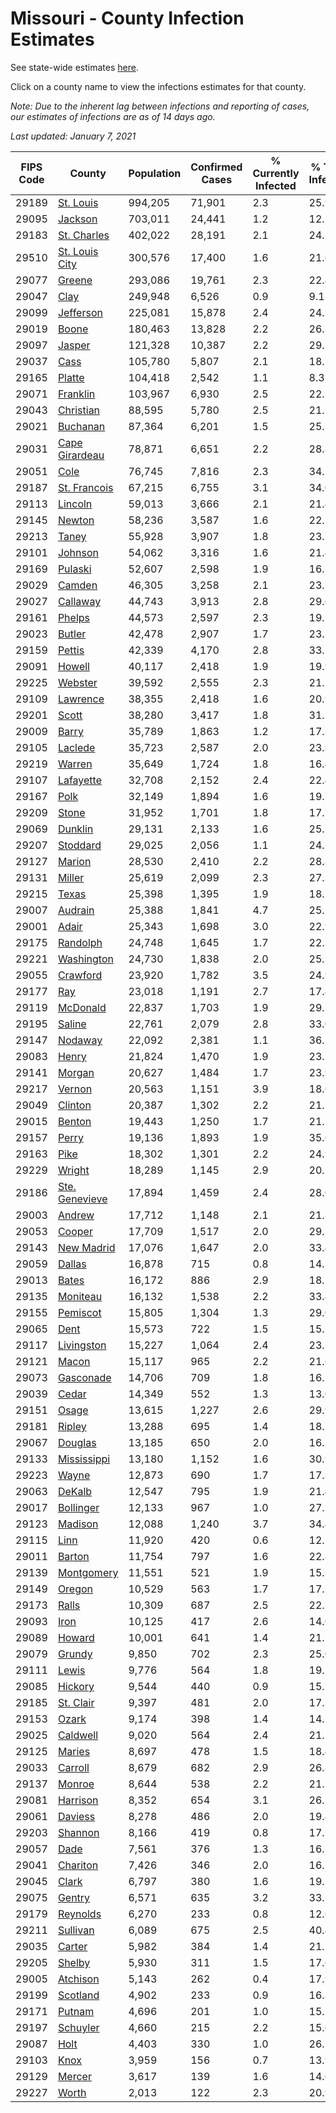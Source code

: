 # Missouri - County Infection Estimates

See state-wide estimates [here](/infections/us-mo).

Click on a county name to view the infections estimates for that county.

*Note: Due to the inherent lag between infections and reporting of cases, our estimates of infections are as of 14 days ago.*

*Last updated: January 7, 2021*

|   FIPS Code |                           County |   Population |   Confirmed Cases |   % Currently Infected |   % Total Infected |
|-------------|----------------------------------|--------------|-------------------|------------------------|--------------------|
|       29189 |           [St. Louis](st.-louis) |      994,205 |            71,901 |                    2.3 |               25.9 |
|       29095 |               [Jackson](jackson) |      703,011 |            24,441 |                    1.2 |               12.1 |
|       29183 |       [St. Charles](st.-charles) |      402,022 |            28,191 |                    2.1 |               24.2 |
|       29510 | [St. Louis City](st.-louis-city) |      300,576 |            17,400 |                    1.6 |               21.6 |
|       29077 |                 [Greene](greene) |      293,086 |            19,761 |                    2.3 |               22.4 |
|       29047 |                     [Clay](clay) |      249,948 |             6,526 |                    0.9 |                9.1 |
|       29099 |           [Jefferson](jefferson) |      225,081 |            15,878 |                    2.4 |               24.1 |
|       29019 |                   [Boone](boone) |      180,463 |            13,828 |                    2.2 |               26.3 |
|       29097 |                 [Jasper](jasper) |      121,328 |            10,387 |                    2.2 |               29.7 |
|       29037 |                     [Cass](cass) |      105,780 |             5,807 |                    2.1 |               18.7 |
|       29165 |                 [Platte](platte) |      104,418 |             2,542 |                    1.1 |                8.3 |
|       29071 |             [Franklin](franklin) |      103,967 |             6,930 |                    2.5 |               22.5 |
|       29043 |           [Christian](christian) |       88,595 |             5,780 |                    2.5 |               21.5 |
|       29021 |             [Buchanan](buchanan) |       87,364 |             6,201 |                    1.5 |               25.1 |
|       29031 | [Cape Girardeau](cape-girardeau) |       78,871 |             6,651 |                    2.2 |               28.8 |
|       29051 |                     [Cole](cole) |       76,745 |             7,816 |                    2.3 |               34.5 |
|       29187 |     [St. Francois](st.-francois) |       67,215 |             6,755 |                    3.1 |               34.0 |
|       29113 |               [Lincoln](lincoln) |       59,013 |             3,666 |                    2.1 |               21.4 |
|       29145 |                 [Newton](newton) |       58,236 |             3,587 |                    1.6 |               22.1 |
|       29213 |                   [Taney](taney) |       55,928 |             3,907 |                    1.8 |               23.7 |
|       29101 |               [Johnson](johnson) |       54,062 |             3,316 |                    1.6 |               21.4 |
|       29169 |               [Pulaski](pulaski) |       52,607 |             2,598 |                    1.9 |               16.7 |
|       29029 |                 [Camden](camden) |       46,305 |             3,258 |                    2.1 |               23.7 |
|       29027 |             [Callaway](callaway) |       44,743 |             3,913 |                    2.8 |               29.6 |
|       29161 |                 [Phelps](phelps) |       44,573 |             2,597 |                    2.3 |               19.5 |
|       29023 |                 [Butler](butler) |       42,478 |             2,907 |                    1.7 |               23.3 |
|       29159 |                 [Pettis](pettis) |       42,339 |             4,170 |                    2.8 |               33.5 |
|       29091 |                 [Howell](howell) |       40,117 |             2,418 |                    1.9 |               19.9 |
|       29225 |               [Webster](webster) |       39,592 |             2,555 |                    2.3 |               21.2 |
|       29109 |             [Lawrence](lawrence) |       38,355 |             2,418 |                    1.6 |               20.9 |
|       29201 |                   [Scott](scott) |       38,280 |             3,417 |                    1.8 |               31.1 |
|       29009 |                   [Barry](barry) |       35,789 |             1,863 |                    1.2 |               17.8 |
|       29105 |               [Laclede](laclede) |       35,723 |             2,587 |                    2.0 |               23.9 |
|       29219 |                 [Warren](warren) |       35,649 |             1,724 |                    1.8 |               16.4 |
|       29107 |           [Lafayette](lafayette) |       32,708 |             2,152 |                    2.4 |               22.4 |
|       29167 |                     [Polk](polk) |       32,149 |             1,894 |                    1.6 |               19.3 |
|       29209 |                   [Stone](stone) |       31,952 |             1,701 |                    1.8 |               17.7 |
|       29069 |               [Dunklin](dunklin) |       29,131 |             2,133 |                    1.6 |               25.5 |
|       29207 |             [Stoddard](stoddard) |       29,025 |             2,056 |                    1.1 |               24.7 |
|       29127 |                 [Marion](marion) |       28,530 |             2,410 |                    2.2 |               28.8 |
|       29131 |                 [Miller](miller) |       25,619 |             2,099 |                    2.3 |               27.3 |
|       29215 |                   [Texas](texas) |       25,398 |             1,395 |                    1.9 |               18.1 |
|       29007 |               [Audrain](audrain) |       25,388 |             1,841 |                    4.7 |               25.1 |
|       29001 |                   [Adair](adair) |       25,343 |             1,698 |                    3.0 |               22.9 |
|       29175 |             [Randolph](randolph) |       24,748 |             1,645 |                    1.7 |               22.3 |
|       29221 |         [Washington](washington) |       24,730 |             1,838 |                    2.0 |               25.3 |
|       29055 |             [Crawford](crawford) |       23,920 |             1,782 |                    3.5 |               24.9 |
|       29177 |                       [Ray](ray) |       23,018 |             1,191 |                    2.7 |               17.4 |
|       29119 |             [McDonald](mcdonald) |       22,837 |             1,703 |                    1.9 |               29.7 |
|       29195 |                 [Saline](saline) |       22,761 |             2,079 |                    2.8 |               33.0 |
|       29147 |               [Nodaway](nodaway) |       22,092 |             2,381 |                    1.1 |               36.1 |
|       29083 |                   [Henry](henry) |       21,824 |             1,470 |                    1.9 |               23.2 |
|       29141 |                 [Morgan](morgan) |       20,627 |             1,484 |                    1.7 |               23.9 |
|       29217 |                 [Vernon](vernon) |       20,563 |             1,151 |                    3.9 |               18.6 |
|       29049 |               [Clinton](clinton) |       20,387 |             1,302 |                    2.2 |               21.5 |
|       29015 |                 [Benton](benton) |       19,443 |             1,250 |                    1.7 |               21.2 |
|       29157 |                   [Perry](perry) |       19,136 |             1,893 |                    1.9 |               35.6 |
|       29163 |                     [Pike](pike) |       18,302 |             1,301 |                    2.2 |               24.9 |
|       29229 |                 [Wright](wright) |       18,289 |             1,145 |                    2.9 |               20.2 |
|       29186 | [Ste. Genevieve](ste.-genevieve) |       17,894 |             1,459 |                    2.4 |               28.0 |
|       29003 |                 [Andrew](andrew) |       17,712 |             1,148 |                    2.1 |               21.8 |
|       29053 |                 [Cooper](cooper) |       17,709 |             1,517 |                    2.0 |               29.3 |
|       29143 |         [New Madrid](new-madrid) |       17,076 |             1,647 |                    2.0 |               33.4 |
|       29059 |                 [Dallas](dallas) |       16,878 |               715 |                    0.8 |               14.3 |
|       29013 |                   [Bates](bates) |       16,172 |               886 |                    2.9 |               18.2 |
|       29135 |             [Moniteau](moniteau) |       16,132 |             1,538 |                    2.2 |               33.4 |
|       29155 |             [Pemiscot](pemiscot) |       15,805 |             1,304 |                    1.3 |               29.0 |
|       29065 |                     [Dent](dent) |       15,573 |               722 |                    1.5 |               15.5 |
|       29117 |         [Livingston](livingston) |       15,227 |             1,064 |                    2.4 |               23.5 |
|       29121 |                   [Macon](macon) |       15,117 |               965 |                    2.2 |               21.6 |
|       29073 |           [Gasconade](gasconade) |       14,706 |               709 |                    1.8 |               16.1 |
|       29039 |                   [Cedar](cedar) |       14,349 |               552 |                    1.3 |               13.0 |
|       29151 |                   [Osage](osage) |       13,615 |             1,227 |                    2.6 |               29.9 |
|       29181 |                 [Ripley](ripley) |       13,288 |               695 |                    1.4 |               18.1 |
|       29067 |               [Douglas](douglas) |       13,185 |               650 |                    2.0 |               16.3 |
|       29133 |       [Mississippi](mississippi) |       13,180 |             1,152 |                    1.6 |               30.9 |
|       29223 |                   [Wayne](wayne) |       12,873 |               690 |                    1.7 |               17.8 |
|       29063 |                 [DeKalb](dekalb) |       12,547 |               795 |                    1.9 |               21.4 |
|       29017 |           [Bollinger](bollinger) |       12,133 |               967 |                    1.0 |               27.2 |
|       29123 |               [Madison](madison) |       12,088 |             1,240 |                    3.7 |               34.4 |
|       29115 |                     [Linn](linn) |       11,920 |               420 |                    0.6 |               12.2 |
|       29011 |                 [Barton](barton) |       11,754 |               797 |                    1.6 |               22.8 |
|       29139 |         [Montgomery](montgomery) |       11,551 |               521 |                    1.9 |               15.3 |
|       29149 |                 [Oregon](oregon) |       10,529 |               563 |                    1.7 |               17.7 |
|       29173 |                   [Ralls](ralls) |       10,309 |               687 |                    2.5 |               22.7 |
|       29093 |                     [Iron](iron) |       10,125 |               417 |                    2.6 |               14.0 |
|       29089 |                 [Howard](howard) |       10,001 |               641 |                    1.4 |               21.7 |
|       29079 |                 [Grundy](grundy) |        9,850 |               702 |                    2.3 |               25.0 |
|       29111 |                   [Lewis](lewis) |        9,776 |               564 |                    1.8 |               19.5 |
|       29085 |               [Hickory](hickory) |        9,544 |               440 |                    0.9 |               15.3 |
|       29185 |           [St. Clair](st.-clair) |        9,397 |               481 |                    2.0 |               17.3 |
|       29153 |                   [Ozark](ozark) |        9,174 |               398 |                    1.4 |               14.2 |
|       29025 |             [Caldwell](caldwell) |        9,020 |               564 |                    2.4 |               21.3 |
|       29125 |                 [Maries](maries) |        8,697 |               478 |                    1.5 |               18.4 |
|       29033 |               [Carroll](carroll) |        8,679 |               682 |                    2.9 |               26.8 |
|       29137 |                 [Monroe](monroe) |        8,644 |               538 |                    2.2 |               21.3 |
|       29081 |             [Harrison](harrison) |        8,352 |               654 |                    3.1 |               26.7 |
|       29061 |               [Daviess](daviess) |        8,278 |               486 |                    2.0 |               19.4 |
|       29203 |               [Shannon](shannon) |        8,166 |               419 |                    0.8 |               17.5 |
|       29057 |                     [Dade](dade) |        7,561 |               376 |                    1.3 |               16.7 |
|       29041 |             [Chariton](chariton) |        7,426 |               346 |                    2.0 |               16.2 |
|       29045 |                   [Clark](clark) |        6,797 |               380 |                    1.6 |               19.2 |
|       29075 |                 [Gentry](gentry) |        6,571 |               635 |                    3.2 |               33.5 |
|       29179 |             [Reynolds](reynolds) |        6,270 |               233 |                    0.8 |               12.6 |
|       29211 |             [Sullivan](sullivan) |        6,089 |               675 |                    2.5 |               40.4 |
|       29035 |                 [Carter](carter) |        5,982 |               384 |                    1.4 |               21.7 |
|       29205 |                 [Shelby](shelby) |        5,930 |               311 |                    1.5 |               17.6 |
|       29005 |             [Atchison](atchison) |        5,143 |               262 |                    0.4 |               17.9 |
|       29199 |             [Scotland](scotland) |        4,902 |               233 |                    0.9 |               16.8 |
|       29171 |                 [Putnam](putnam) |        4,696 |               201 |                    1.0 |               15.1 |
|       29197 |             [Schuyler](schuyler) |        4,660 |               215 |                    2.2 |               15.6 |
|       29087 |                     [Holt](holt) |        4,403 |               330 |                    1.0 |               26.1 |
|       29103 |                     [Knox](knox) |        3,959 |               156 |                    0.7 |               13.9 |
|       29129 |                 [Mercer](mercer) |        3,617 |               139 |                    1.6 |               14.0 |
|       29227 |                   [Worth](worth) |        2,013 |               122 |                    2.3 |               20.9 |